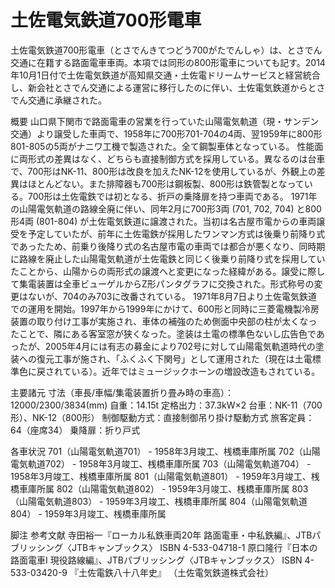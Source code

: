 # 土佐電気鉄道700形電車

土佐電気鉄道700形電車（とさでんきてつどう700がたでんしゃ）は、とさでん交通に在籍する路面電車車両。本項では同形の800形電車についても記す。2014年10月1日付で土佐電気鉄道が高知県交通・土佐電ドリームサービスと経営統合し、新会社とさでん交通による運営に移行したのに伴い、土佐電気鉄道からとさでん交通に承継された。

概要
山口県下関市で路面電車の営業を行っていた山陽電気軌道（現・サンデン交通）より譲受した車両で、1958年に700形701-704の4両、翌1959年に800形801-805の5両がナニワ工機で製造された。全て鋼製車体となっている。
性能面に両形式の差異はなく、どちらも直接制御方式を採用している。異なるのは台車で、700形はNK-11、800形は改良を加えたNK-12を使用しているが、外観上の差異はほとんどない。また排障器も700形は鋼板製、800形は鉄管製となっている。700形は土佐電鉄では初となる、折戸の乗降扉を持つ車両である。
1971年の山陽電気軌道の路線全廃に伴い、同年2月に700形3両 (701, 702, 704) と800形4両 (801-804) が土佐電気鉄道に譲渡された。当初は名古屋市電からの車両譲受を予定していたが、前年に土佐電鉄が採用したワンマン方式は後乗り前降り式であったため、前乗り後降り式の名古屋市電の車両では都合が悪くなり、同時期に路線を廃止した山陽電気軌道が土佐電鉄と同じく後乗り前降り式を採用していたことから、山陽からの両形式の譲渡へと変更になった経緯がある。譲受に際して集電装置は全車ビューゲルからZ形パンタグラフに交換された。形式称号の変更はないが、704のみ703に改番されている。
1971年8月7日より土佐電気鉄道での運用を開始。1997年から1999年にかけて、600形と同時に三菱電機製冷房装置の取り付け工事が実施され、車体の補強のため側面中央部の柱が太くなったことで、隣にある客室窓が狭くなった。塗装は土電の標準色ないし広告色であったが、2005年4月には有志の募金により702号に対して山陽電気軌道時代の塗装への復元工事が施され、「ふくふく下関号」として運用された（現在は土電標準色に戻されている）。近年ではミュージックホーンの増設改造もされている。

主要諸元
寸法（車長/車幅/集電装置折り畳み時の車高）：12000/2300/3834(mm)
自重：14.15t
定格出力：37.3kW×2
台車：NK-11（700形）、NK-12（800形）
制御駆動方式：直接制御吊り掛け駆動方式
旅客定員：64（座席34）
乗降扉：折り戸式

各車状況
701（山陽電気軌道701） - 1958年3月竣工、桟橋車庫所属
702（山陽電気軌道702） - 1958年3月竣工、桟橋車庫所属
703（山陽電気軌道704） - 1958年3月竣工、桟橋車庫所属
801（山陽電気軌道801） - 1959年3月竣工、桟橋車庫所属
802（山陽電気軌道802） - 1959年3月竣工、桟橋車庫所属
803（山陽電気軌道803） - 1959年3月竣工、桟橋車庫所属
804（山陽電気軌道804） - 1959年3月竣工、桟橋車庫所属

脚注
参考文献
寺田裕一『ローカル私鉄車両20年 路面電車・中私鉄編』、JTBパブリッシング〈JTBキャンブックス〉 ISBN 4-533-04718-1
原口隆行『日本の路面電車I 現役路線編』、JTBパブリッシング〈JTBキャンブックス〉 ISBN 4-533-03420-9
『土佐電鉄八十八年史』 （土佐電気鉄道株式会社）
